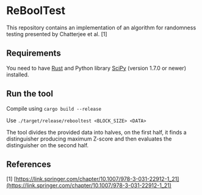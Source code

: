 # ReBoolTest

This repository contains an implementation of an algorithm for randomness testing presented by Chatterjee et al. [1]


## Requirements
You need to have [Rust](https://www.rust-lang.org/tools/install) and Python library [SciPy](https://scipy.org/install/) (version 1.7.0 or newer) installed.

## Run the tool

Compile using `cargo build --release`

Use `./target/release/rebooltest <BLOCK_SIZE> <DATA>` 

The tool divides the provided data into halves, on the first half, it finds a distinguisher producing maximum Z-score and then evaluates the distinguisher on the second half. 

## References
[1] [https://link.springer.com/chapter/10.1007/978-3-031-22912-1_21](https://link.springer.com/chapter/10.1007/978-3-031-22912-1_21)